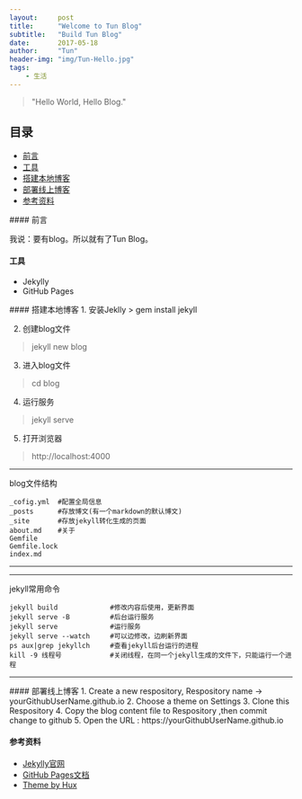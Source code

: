 ```yaml
---
layout:     post
title:      "Welcome to Tun Blog"
subtitle:   "Build Tun Blog"
date:       2017-05-18
author:     "Tun"
header-img: "img/Tun-Hello.jpg"
tags:
    - 生活
---
```


> "Hello World, Hello Blog."

## 目录
* [前言](#preview)
* [工具](#tools)
* [搭建本地博客](#build1)
* [部署线上博客](#build2)
* [参考资料](#resources)

<p id = "preview"></p>
#### 前言

我说：要有blog。所以就有了Tun Blog。



<a id = "tools"></a>
#### 工具
* Jekylly
* GitHub Pages 


<p id = "build1"></p>
#### 搭建本地博客
1. 安装Jeklly 
> gem install jekyll

2. 创建blog文件
> jekyll new blog

3. 进入blog文件
> cd blog

4. 运行服务
> jekyll serve

5. 打开浏览器
> http://localhost:4000

---
blog文件结构
~~~
_cofig.yml  #配置全局信息
_posts      #存放博文(有一个markdown的默认博文)
_site       #存放jekyll转化生成的页面
about.md    #关于
Gemfile
Gemfile.lock
index.md
~~~
---

---
jekyll常用命令
~~~
jekyll build             #修改内容后使用，更新界面
jekyll serve -B          #后台运行服务
jekyll serve             #运行服务
jekyll serve --watch     #可以边修改，边刷新界面
ps aux|grep jekyllch     #查看jekyll后台运行的进程
kill -9 线程号            #关闭线程，在同一个jekyll生成的文件下，只能运行一个进程 
~~~
---

<p id = "build2"></p>
#### 部署线上博客
1. Create a new respository, Respository name -> yourGithubUserName.github.io
2. Choose a theme on Settings
3. Clone this Respository
4. Copy the blog content file to Respository ,then commit change to github
5. Open the URL : https://yourGithubUserName.github.io

<p id = "resources"></p>

#### 参考资料

* [Jekylly官网](http://jekyllrb.com/)
* [GitHub Pages文档](https://pages.github.com/) 
* [Theme by Hux](https://github.com/Huxpro/huxpro.github.io/blob/master/README.zh.md) 














